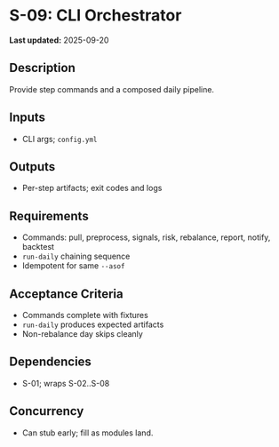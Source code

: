 # S-09: CLI Orchestrator

**Last updated:** 2025-09-20

## Description
Provide step commands and a composed daily pipeline.

## Inputs
- CLI args; `config.yml`

## Outputs
- Per-step artifacts; exit codes and logs

## Requirements
- Commands: pull, preprocess, signals, risk, rebalance, report, notify, backtest
- `run-daily` chaining sequence
- Idempotent for same `--asof`

## Acceptance Criteria
- Commands complete with fixtures
- `run-daily` produces expected artifacts
- Non-rebalance day skips cleanly

## Dependencies
- S-01; wraps S-02..S-08

## Concurrency
- Can stub early; fill as modules land.
